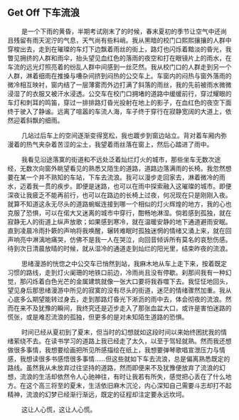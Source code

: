 ## Get Off 下车流浪

&nbsp;&nbsp;&nbsp;&nbsp;&nbsp;&nbsp;&nbsp;&nbsp;是一个下雨的黄昏，半期考试刚末了的时候，春末夏初的季节让空气中还尚且残留有雨天泥泞的气息，天气尚有些料峭。我从黑暗的校门口熙熙攘攘的人群中穿梭出去，走到在璀璨的车灯下边飘着雨丝的街上，路灯也闪烁着黯淡的昏光，我瞥见拥挤的人群和雨伞，抬头望见血红色的落雨的夜空和打在眼镜片上的雨水，在车流的远光灯照亮着的纷乱人群中间感到一丝茫然。我从校门口的人群走到另一个人群，淋着细雨在推搡与嘈杂间挤到闷热的公交车上。车窗内的闷热与窗外落雨的微冷相互映衬，窗内结了一层薄雾而外边打满了斜落的雨丝，我的先前被雨水微微浸湿了的衣服又被汗水浸透。公交车在校门口拥堵的道路中缓缓前行，穿过耀眼的车灯和刺耳的鸣笛，穿过一排排路灯昏光投射在地上的影子，在血红色的夜空下面终于驶入了静谧。远离了喧嚣的车流人海，车子终于穿行在寂静宽阔的大道上，依然迎着斜飘的细雨。

&nbsp;&nbsp;&nbsp;&nbsp;&nbsp;&nbsp;&nbsp;&nbsp;几站过后车上的空间逐渐变得宽松，我也踱步到窗边站立。背对着车厢内弥漫着的热气夹杂着苦涩的尘土，我望着雨丝落在窗上，然后心踏进了雨中。

&nbsp;&nbsp;&nbsp;&nbsp;&nbsp;&nbsp;&nbsp;&nbsp;我看见沿途落寞的街道和不远处泛着灿烂灯火的城市，那些坐车无数次途经，无数次向窗外眺望看见的熟悉又陌生的道路，道路边落满雨的长椅。我忽然想要在某一个并不熟知的车站，下车去流浪。我可以漫步走回家去，淋着微冷的雨水，迈着我一贯的疾步。即便是迷路，也可以在雨中探索融入这璀璨的城市。即便深夜让我疲乏不能再前行，也可以在路边的长椅上过夜，何况现在只是刚刚入夜。就算不知道这永无尽头的道路蜿蜒连接到哪一个相似的灯火辉煌的地方，我的心也克服了恐惧，可以在偌大又迷离的城市中穿行，酣畅地淋湿。倘若感到孤独，就在寂静无人的街道上纵声放歌；如果感到寒冷，就在温暖安静的地下通道避雨安眠。直到凌晨冷雨扑簌的声响将我唤醒，辗转难眠时孤独迷惘的情绪又涌上来，就在回声响亮中淋漓地痛哭，仿佛不是我一人在哭泣，向回音倾诉所有莫名的哀愁伤感。待到次日清晨放晴的时候，就从湿冷的通道走到灿烂的阳光里，结束昨夜的流浪。

&nbsp;&nbsp;&nbsp;&nbsp;&nbsp;&nbsp;&nbsp;&nbsp;思绪漫游的恍惚之中公交车已悄然到站，我麻木地从车上走下来，按着既定习惯的路线，走到灯火阑珊的地铁口前边，冷雨尚且没有停歇。刹那间我有一种幻觉，那闪烁着白色光芒的金属建筑就像一张大口要将我吞噬下去。我怔怔地回头，望见身后那思绪漫游中所见的寂寞的没有尽头的街道，迷茫的情绪骤然加重。我从心底多么期望能转过身去，走到那路灯昏光下淅沥的雨中去，体会彻夜的流浪。然而在来不及犹豫的瞬间，我终究还是迈步走入了那张血盆大口，或许是害怕迷路的慌张，或是难忍流浪的孤独，但更多的是对未知陌生道路的恐惧。

&nbsp;&nbsp;&nbsp;&nbsp;&nbsp;&nbsp;&nbsp;&nbsp;时间已经从夏初到了夏末，但当时的幻想就如这段时间以来始终困扰我的情绪萦绕不去。在读书学习的道路上我已经走了太久，以至于驾轻就熟。然而我还想做很多事情，我想要绘画把所见所感描绘在纸上，我想要弹琴歌唱宣泄压力与情感，我想读很多书感悟很多事情……但这些就如下车去流浪，总是偏离熟悉既定的路线。虽然我从未放弃过往坚持的道路，然而即便来不及犹豫便放弃了流浪的幻想，流浪的生活却依然令人心驰神往，有时让我若有所失，感觉把心丢在了什么地方。在这个高三将至的夏末，生活依旧麻木沉沦，内心深知自己需要斗志却打不起精神，流浪的幻梦已经渐行渐远，既定的征程却注定要永远坎坷。

&nbsp;&nbsp;&nbsp;&nbsp;&nbsp;&nbsp;&nbsp;&nbsp;这让人心慌，这让人心慌。